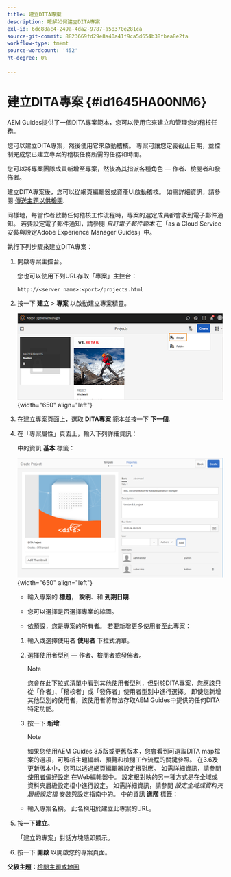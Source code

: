 ```yaml
---
title: 建立DITA專案
description: 瞭解如何建立DITA專案
exl-id: 6dc88ac4-249a-4da2-9787-a58370e281ca
source-git-commit: 8823669fd29e8a40a41f9ca5d654b38fbea8e2fa
workflow-type: tm+mt
source-wordcount: '452'
ht-degree: 0%

---
```


# 建立DITA專案 {#id1645HA00NM6}

AEM Guides提供了一個DITA專案範本，您可以使用它來建立和管理您的稽核任務。

您可以建立DITA專案，然後使用它來啟動稽核。 專案可讓您定義截止日期，並控制完成您已建立專案的稽核任務所需的任務和時間。

您可以將專案團隊成員新增至專案，然後為其指派各種角色 — 作者、檢閱者和發佈者。

建立DITA專案後，您可以從網頁編輯器或資產UI啟動稽核。 如需詳細資訊，請參閱 [傳送主題以供檢閱](review-send-topics-for-review.md#).

同樣地，每當作者啟動任何稽核工作流程時，專案的選定成員都會收到電子郵件通知。 若要設定電子郵件通知，請參閱 *自訂電子郵件範本* 在「as a Cloud Service安裝與設定Adobe Experience Manager Guides」中。

執行下列步驟來建立DITA專案：

1. 開啟專案主控台。

   您也可以使用下列URL存取「專案」主控台：

   ```http
   http://<server name>:<port>/projects.html
   ```

1. 按一下 **建立** \> **專案** 以啟動建立專案精靈。

   ![](images/project-console-63.png){width="650" align="left"}

1. 在建立專案頁面上，選取 **DITA專案** 範本並按一下 **下一個**.

1. 在「專案屬性」頁面上，輸入下列詳細資訊：

   中的資訊 **基本** 標籤：

   ![](images/create-project.png){width="650" align="left"}

   - 輸入專案的 **標題**， **說明**、和 **到期日期**.

   - 您可以選擇是否選擇專案的縮圖。

   - 依預設，您是專案的所有者。 若要新增更多使用者至此專案：
   1. 輸入或選擇使用者 **使用者** 下拉式清單。

   1. 選擇使用者型別 — 作者、檢閱者或發佈者。

      >[!NOTE]
      >
      >您會在此下拉式清單中看到其他使用者型別，但對於DITA專案，您應該只從「作者」、「稽核者」或「發佈者」使用者型別中進行選擇。 即使您新增其他型別的使用者，該使用者將無法存取AEM Guides中提供的任何DITA特定功能。

   1. 按一下 **新增**.

      >[!NOTE]
      >
      >如果您使用AEM Guides 3.5版或更舊版本，您會看到可選取DITA map檔案的選項，可解析主題編輯、預覽和檢閱工作流程的關鍵參照。 在3.6及更新版本中，您可以透過網頁編輯器設定根對應。 如需詳細資訊，請參閱 [使用者偏好設定](web-editor-features.md#id2087G0P40SB) 在Web編輯器中。 設定根對映的另一種方式是在全域或資料夾層級設定檔中進行設定。 如需詳細資訊，請參閱 *設定全域或資料夾層級設定檔* 安裝與設定指南中的。
   中的資訊 **進階** 標籤：

   - 輸入專案名稱。 此名稱用於建立此專案的URL。



1. 按一下&#x200B;**建立**。

   「建立的專案」對話方塊隨即顯示。

1. 按一下 **開啟** 以開啟您的專案頁面。


**父級主題：**[&#x200B;檢閱主題或地圖](review.md)
